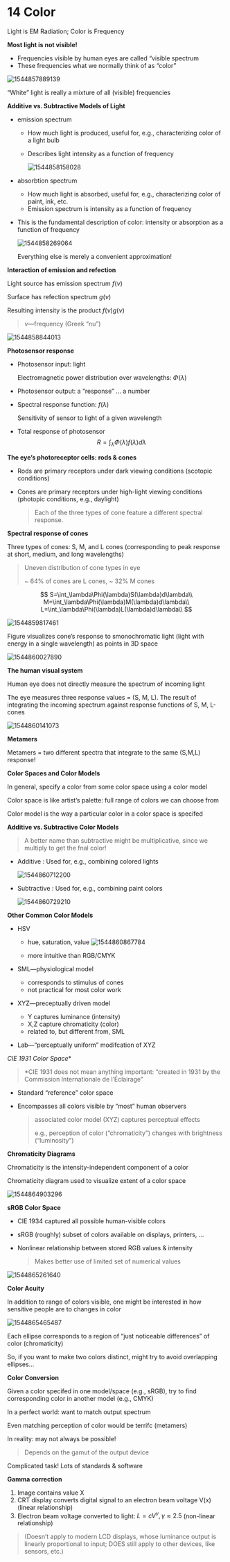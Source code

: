 # 14 Color

Light is EM Radiation; Color is Frequency 

**Most light is not visible!**

- Frequencies visible by human eyes are called “visible spectrum 
- These frequencies what we normally think of as “color” 

![1544857889139](assets/1544857889139.jpg)

“White” light is really a mixture of all (visible) frequencies 

**Additive vs. Subtractive Models of Light**

- emission  spectrum

  - How much light is produced, useful for, e.g., characterizing color of a light bulb 

  - Describes light intensity as a function of frequency 

    ![1544858158028](assets/1544858158028.jpg)

- absorbtion spectrum

  - How much light is absorbed, useful for, e.g., characterizing color of paint, ink, etc. 
  - Emission spectrum is intensity as a function of frequency 

- This is the fundamental description of color: intensity or absorption as a function of frequency 

  ![1544858269064](assets/1544858269064.jpg)

  Everything else is merely a convenient approximation! 

**Interaction of emission and refection**

Light source has emission spectrum $f(\nu)$

Surface has refection spectrum $g(\nu)$

Resulting intensity is the product  $f(\nu)g(\nu)$

> $\nu$—frequency (Greek “nu”) 

![1544858844013](assets/1544858844013.jpg)

**Photosensor response**

- Photosensor input: light 

  Electromagnetic power distribution over wavelengths: $\Phi(\lambda)$

- Photosensor output: a “response” … a number 

- Spectral response function: $f(\lambda)$

  Sensitivity of sensor to light of a given wavelength 

- Total response of photosensor 
  $$
  R=\int_\lambda{\Phi}(\lambda)f(\lambda)d\lambda
  $$


**The eye’s photoreceptor cells: rods & cones**

- Rods are primary receptors under dark viewing conditions (scotopic conditions) 

- Cones are primary receptors under high-light viewing conditions (photopic conditions, e.g., daylight) 

  > Each of the three types of cone feature a different spectral response. 

**Spectral response of cones**

Three types of cones: S, M, and L cones (corresponding to peak response at short, medium, and long wavelengths) 

> Uneven distribution of cone types in eye 
>
> ~ 64% of cones are L cones, ~ 32% M cones 

$$
S=\int_\lambda\Phi(\lambda)S(\lambda)d\lambda\\
M=\int_\lambda\Phi(\lambda)M(\lambda)d\lambda\\
L=\int_\lambda\Phi(\lambda)L(\lambda)d\lambda\\
$$

![1544859817461](assets/1544859817461.jpg)

Figure visualizes cone’s response to smonochromatic light (light with energy in a single wavelength) as points in 3D space 

![1544860027890](assets/1544860027890.jpg)

**The human visual system**

Human eye does not directly measure the spectrum of incoming light 

The eye measures three response values = (S, M, L). The result of integrating the incoming spectrum against response functions of S, M, L-cones 

![1544860141073](assets/1544860141073.jpg)

**Metamers**

Metamers = two different spectra that integrate to the same (S,M,L) response! 

**Color Spaces and Color Models**

In general, specify a color from some color space using a color model 

Color space is like artist’s palette: full range of colors we can choose from

Color model is the way a particular color in a color space is specifed 

**Additive vs. Subtractive Color Models**

> A better name than subtractive might be multiplicative, since we multiply to get the fnal color! 

- Additive : Used for, e.g., combining colored lights 

  ![1544860712200](assets/1544860712200.jpg)

- Subtractive : Used for, e.g., combining paint colors 

  ![1544860729210](assets/1544860729210.jpg)

**Other Common Color Models**

- HSV

  - hue, saturation, value
    ![1544860867784](assets/1544860867784.jpg)

  - more intuitive than RGB/CMYK 

- SML—physiological model

  - corresponds to stimulus of cones 
  - not practical for most color work 

- XYZ—preceptually driven model 

  - Y captures luminance (intensity) 
  - X,Z capture chromaticity (color) 
  - related to, but different from, SML 

- Lab—“perceptually uniform” modifcation of XYZ 

**CIE 1931* Color Space**

> *CIE 1931 does not mean anything important: “created in 1931 by the Commission Internationale de l’Éclairage" 

- Standard “reference” color space 

- Encompasses all colors visible by “most” human observers 

  > associated color model (XYZ) captures perceptual effects 
  >
  > e.g., perception of color (“chromaticity”) changes with brightness (“luminosity”) 

**Chromaticity Diagrams**

Chromaticity is the intensity-independent component of a color 

Chromaticity diagram used to visualize extent of a color space 

![1544864903296](assets/1544864903296.jpg)

**sRGB Color Space**

- CIE 1934 captured all possible human-visible colors 

- sRGB (roughly) subset of colors available on displays, printers, … 

- Nonlinear relationship between stored RGB values & intensity 

  > Makes better use of limited set of numerical values 

![1544865261640](assets/1544865261640.jpg)

**Color Acuity**

In addition to range of colors visible, one might be interested in how sensitive people are to changes in color 

![1544865465487](assets/1544865465487.jpg)

Each ellipse corresponds to a region of “just noticeable differences” of color (chromaticity) 

So, if you want to make two colors distinct, might try to avoid overlapping ellipses… 

**Color Conversion**

Given a color specifed in one model/space (e.g., sRGB), try to find corresponding color in another model (e.g., CMYK) 

In a perfect world: want to match output spectrum 

Even matching perception of color would be terrifc (metamers) 

In reality: may not always be possible!

> Depends on the gamut of the output device 

Complicated task! Lots of standards & software 

**Gamma correction**

1. Image contains value X 
2. CRT display converts digital signal to an electron beam voltage V(x) (linear relationship) 
3. Electron beam voltage converted to light: $L=cV^\gamma, \gamma\approx2.5$ (non-linear relationship) 

> (Doesn’t apply to modern LCD displays, whose luminance output is linearly proportional to input; DOES still apply to other devices, like sensors, etc.) 

<script type="text/javascript" src="http://cdn.mathjax.org/mathjax/latest/MathJax.js?config=TeX-AMS-MML_HTMLorMML"></script>
<script type="text/x-mathjax-config">
MathJax.Hub.Config({ tex2jax: {inlineMath: [['$', '$']]}, messageStyle: "none" });
</script>